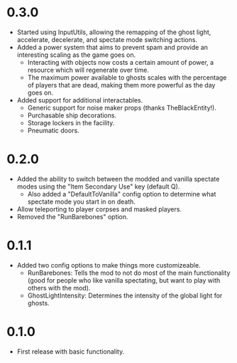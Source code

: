 # 0.3.0
- Started using InputUtils, allowing the remapping of the ghost light, accelerate, decelerate, and spectate mode switching actions.
- Added a power system that aims to prevent spam and provide an interesting scaling as the game goes on.
	- Interacting with objects now costs a certain amount of power, a resource which will regenerate over time.
	- The maximum power available to ghosts scales with the percentage of players that are dead, making them more powerful as the day goes on.
- Added support for additional interactables.
	- Generic support for noise maker props (thanks TheBlackEntity!).
	- Purchasable ship decorations.
	- Storage lockers in the facility.
	- Pneumatic doors.
# 0.2.0
- Added the ability to switch between the modded and vanilla spectate modes using the "Item Secondary Use" key (default Q).
	- Also added a "DefaultToVanilla" config option to determine what spectate mode you start in on death.
- Allow teleporting to player corpses and masked players.
- Removed the "RunBarebones" option.
# 0.1.1
- Added two config options to make things more customizeable.
	- RunBarebones: Tells the mod to not do most of the main functionality (good for people who like vanilla spectating, but want to play with others with the mod).
	- GhostLightIntensity: Determines the intensity of the global light for ghosts.
# 0.1.0
- First release with basic functionality.